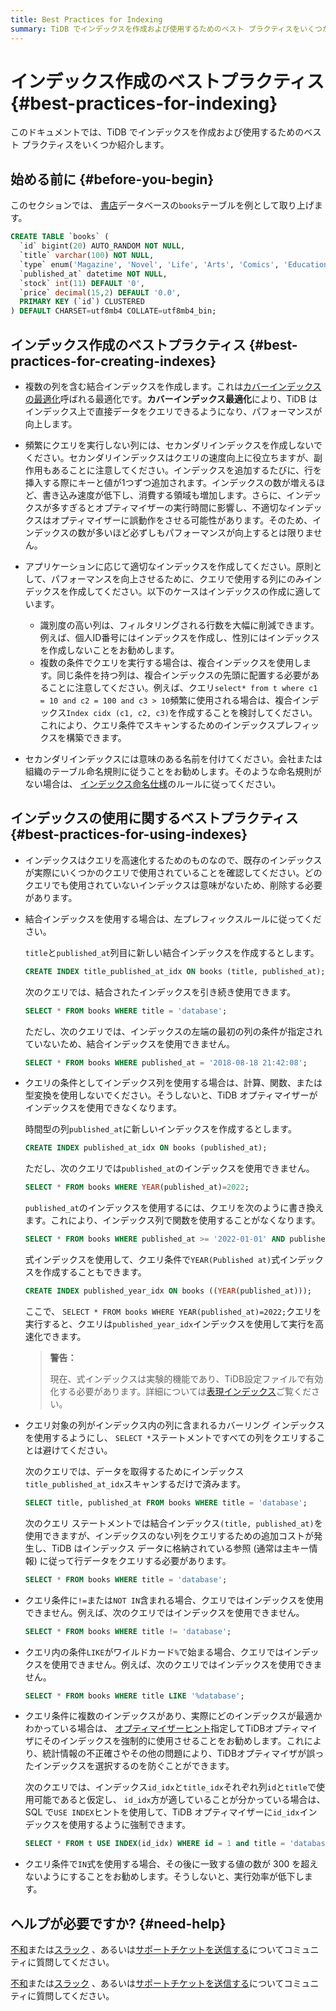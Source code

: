 ```yaml
---
title: Best Practices for Indexing
summary: TiDB でインデックスを作成および使用するためのベスト プラクティスをいくつか学習します。
---
```


<!-- markdownlint-disable MD029 -->

# インデックス作成のベストプラクティス {#best-practices-for-indexing}

このドキュメントでは、TiDB でインデックスを作成および使用するためのベスト プラクティスをいくつか紹介します。

## 始める前に {#before-you-begin}

このセクションでは、 [書店](/develop/dev-guide-bookshop-schema-design.md)データベースの`books`テーブルを例として取り上げます。

```sql
CREATE TABLE `books` (
  `id` bigint(20) AUTO_RANDOM NOT NULL,
  `title` varchar(100) NOT NULL,
  `type` enum('Magazine', 'Novel', 'Life', 'Arts', 'Comics', 'Education & Reference', 'Humanities & Social Sciences', 'Science & Technology', 'Kids', 'Sports') NOT NULL,
  `published_at` datetime NOT NULL,
  `stock` int(11) DEFAULT '0',
  `price` decimal(15,2) DEFAULT '0.0',
  PRIMARY KEY (`id`) CLUSTERED
) DEFAULT CHARSET=utf8mb4 COLLATE=utf8mb4_bin;
```

## インデックス作成のベストプラクティス {#best-practices-for-creating-indexes}

-   複数の列を含む結合インデックスを作成します。これは[カバーインデックスの最適化](/explain-indexes.md#indexreader)呼ばれる最適化です。**カバーインデックス最適化**により、TiDB はインデックス上で直接データをクエリできるようになり、パフォーマンスが向上します。

-   頻繁にクエリを実行しない列には、セカンダリインデックスを作成しないでください。セカンダリインデックスはクエリの速度向上に役立ちますが、副作用もあることに注意してください。インデックスを追加するたびに、行を挿入する際にキーと値が1つずつ追加されます。インデックスの数が増えるほど、書き込み速度が低下し、消費する領域も増加します。さらに、インデックスが多すぎるとオプティマイザーの実行時間に影響し、不適切なインデックスはオプティマイザーに誤動作をさせる可能性があります。そのため、インデックスの数が多いほど必ずしもパフォーマンスが向上するとは限りません。

-   アプリケーションに応じて適切なインデックスを作成してください。原則として、パフォーマンスを向上させるために、クエリで使用する列にのみインデックスを作成してください。以下のケースはインデックスの作成に適しています。

    -   識別度の高い列は、フィルタリングされる行数を大幅に削減できます。例えば、個人ID番号にはインデックスを作成し、性別にはインデックスを作成しないことをお勧めします。
    -   複数の条件でクエリを実行する場合は、複合インデックスを使用します。同じ条件を持つ列は、複合インデックスの先頭に配置する必要があることに注意してください。例えば、クエリ`select* from t where c1 = 10 and c2 = 100 and c3 > 10`頻繁に使用される場合は、複合インデックス`Index cidx (c1, c2, c3)`を作成することを検討してください。これにより、クエリ条件でスキャンするためのインデックスプレフィックスを構築できます。

-   セカンダリインデックスには意味のある名前を付けてください。会社または組織のテーブル命名規則に従うことをお勧めします。そのような命名規則がない場合は、 [インデックス命名仕様](/develop/dev-guide-object-naming-guidelines.md)のルールに従ってください。

## インデックスの使用に関するベストプラクティス {#best-practices-for-using-indexes}

-   インデックスはクエリを高速化するためのものなので、既存のインデックスが実際にいくつかのクエリで使用されていることを確認してください。どのクエリでも使用されていないインデックスは意味がないため、削除する必要があります。

-   結合インデックスを使用する場合は、左プレフィックスルールに従ってください。

    `title`と`published_at`列目に新しい結合インデックスを作成するとします。

    ```sql
    CREATE INDEX title_published_at_idx ON books (title, published_at);
    ```

    次のクエリでは、結合されたインデックスを引き続き使用できます。

    ```sql
    SELECT * FROM books WHERE title = 'database';
    ```

    ただし、次のクエリでは、インデックスの左端の最初の列の条件が指定されていないため、結合インデックスを使用できません。

    ```sql
    SELECT * FROM books WHERE published_at = '2018-08-18 21:42:08';
    ```

-   クエリの条件としてインデックス列を使用する場合は、計算、関数、または型変換を使用しないでください。そうしないと、TiDB オプティマイザーがインデックスを使用できなくなります。

    時間型の列`published_at`に新しいインデックスを作成するとします。

    ```sql
    CREATE INDEX published_at_idx ON books (published_at);
    ```

    ただし、次のクエリでは`published_at`のインデックスを使用できません。

    ```sql
    SELECT * FROM books WHERE YEAR(published_at)=2022;
    ```

    `published_at`のインデックスを使用するには、クエリを次のように書き換えます。これにより、インデックス列で関数を使用することがなくなります。

    ```sql
    SELECT * FROM books WHERE published_at >= '2022-01-01' AND published_at < '2023-01-01';
    ```

    式インデックスを使用して、クエリ条件で`YEAR(Published at)`式インデックスを作成することもできます。

    ```sql
    CREATE INDEX published_year_idx ON books ((YEAR(published_at)));
    ```

    ここで、 `SELECT * FROM books WHERE YEAR(published_at)=2022;`クエリを実行すると、クエリは`published_year_idx`インデックスを使用して実行を高速化できます。

    > **警告：**
    >
    > 現在、式インデックスは実験的機能であり、TiDB設定ファイルで有効化する必要があります。詳細については[表現インデックス](/sql-statements/sql-statement-create-index.md#expression-index)ご覧ください。

-   クエリ対象の列がインデックス内の列に含まれるカバーリング インデックスを使用するようにし、 `SELECT *`ステートメントですべての列をクエリすることは避けてください。

    次のクエリでは、データを取得するためにインデックス`title_published_at_idx`スキャンするだけで済みます。

    ```sql
    SELECT title, published_at FROM books WHERE title = 'database';
    ```

    次のクエリ ステートメントでは結合インデックス`(title, published_at)`を使用できますが、インデックスのない列をクエリするための追加コストが発生し、TiDB はインデックス データに格納されている参照 (通常は主キー情報) に従って行データをクエリする必要があります。

    ```sql
    SELECT * FROM books WHERE title = 'database';
    ```

-   クエリ条件に`!=`または`NOT IN`含まれる場合、クエリではインデックスを使用できません。例えば、次のクエリではインデックスを使用できません。

    ```sql
    SELECT * FROM books WHERE title != 'database';
    ```

-   クエリ内の条件`LIKE`がワイルドカード`%`で始まる場合、クエリではインデックスを使用できません。例えば、次のクエリではインデックスを使用できません。

    ```sql
    SELECT * FROM books WHERE title LIKE '%database';
    ```

-   クエリ条件に複数のインデックスがあり、実際にどのインデックスが最適かわかっている場合は、 [オプティマイザーヒント](/optimizer-hints.md)指定してTiDBオプティマイザにそのインデックスを強制的に使用させることをお勧めします。これにより、統計情報の不正確さやその他の問題により、TiDBオプティマイザが誤ったインデックスを選択するのを防ぐことができます。

    次のクエリでは、インデックス`id_idx`と`title_idx`それぞれ列`id`と`title`で使用可能であると仮定し、 `id_idx`方が適していることが分かっている場合は、SQL で`USE INDEX`ヒントを使用して、TiDB オプティマイザーに`id_idx`インデックスを使用するように強制できます。

    ```sql
    SELECT * FROM t USE INDEX(id_idx) WHERE id = 1 and title = 'database';
    ```

-   クエリ条件で`IN`式を使用する場合、その後に一致する値の数が 300 を超えないようにすることをお勧めします。そうしないと、実行効率が低下します。

## ヘルプが必要ですか? {#need-help}

<CustomContent platform="tidb">

[不和](https://discord.gg/DQZ2dy3cuc?utm_source=doc)または[スラック](https://slack.tidb.io/invite?team=tidb-community&#x26;channel=everyone&#x26;ref=pingcap-docs) 、あるいは[サポートチケットを送信する](/support.md)についてコミュニティに質問してください。

</CustomContent>

<CustomContent platform="tidb-cloud">

[不和](https://discord.gg/DQZ2dy3cuc?utm_source=doc)または[スラック](https://slack.tidb.io/invite?team=tidb-community&#x26;channel=everyone&#x26;ref=pingcap-docs) 、あるいは[サポートチケットを送信する](https://tidb.support.pingcap.com/)についてコミュニティに質問してください。

</CustomContent>
